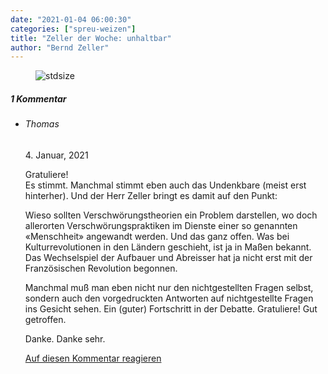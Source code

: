 ```yaml
---
date: "2021-01-04 06:00:30"
categories: ["spreu-weizen"]
title: "Zeller der Woche: unhaltbar"
author: "Bernd Zeller"
---
```



<figure>
<img src="https://www.publicomag.com/wp-content/uploads/2021/01/unhaltbar.jpg" alt=stdsize>
</figure>


<!--more-->
<h5 class="comments-h">
1 Kommentar </h5>
<ul class="commentlist">
<li class="comment even thread-even depth-1 clearfix" id="li-comment-102721">
<h6 class="author">Thomas</h6> <span class="date">4. Januar, 2021</span>



Gratuliere!<br>
Es stimmt. Manchmal stimmt eben auch das Undenkbare (meist erst hinterher). Und der Herr Zeller bringt es damit auf den Punkt:

Wieso sollten Verschwörungstheorien ein Problem darstellen, wo doch allerorten Verschwörungspraktiken im Dienste einer so genannten «Menschheit» angewandt werden. Und das ganz offen. Was bei Kulturrevolutionen in den Ländern geschieht, ist ja in Maßen bekannt. Das Wechselspiel der Aufbauer und Abreisser hat ja nicht erst mit der Französischen Revolution begonnen.

Manchmal muß man eben nicht nur den nichtgestellten Fragen selbst, sondern auch den vorgedruckten Antworten auf nichtgestellte Fragen ins Gesicht sehen. Ein (guter) Fortschritt in der Debatte. Gratuliere! Gut getroffen.

Danke. Danke sehr.

<a rel="nofollow" class="comment-reply-link" href="#comment-102721" data-commentid="102721" data-postid="12728" data-belowelement="comment-102721" data-respondelement="respond" data-replyto="Antworte auf Thomas" aria-label="Antworte auf Thomas">Auf diesen Kommentar reagieren</a> 


</li>
</ul>

